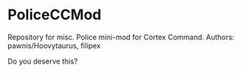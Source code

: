 # PoliceCCMod
Repository for misc. Police mini-mod for Cortex Command. Authors: pawnis/Hoovytaurus, filipex

Do you deserve this?

